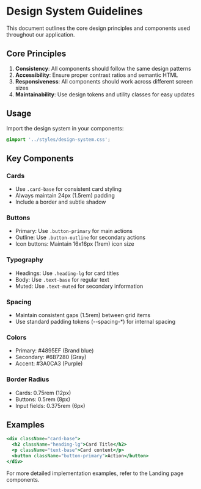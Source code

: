 # Design System Guidelines

This document outlines the core design principles and components used throughout our application.

## Core Principles

1. **Consistency**: All components should follow the same design patterns
2. **Accessibility**: Ensure proper contrast ratios and semantic HTML
3. **Responsiveness**: All components should work across different screen sizes
4. **Maintainability**: Use design tokens and utility classes for easy updates

## Usage

Import the design system in your components:
```css
@import '../styles/design-system.css';
```

## Key Components

### Cards
- Use `.card-base` for consistent card styling
- Always maintain 24px (1.5rem) padding
- Include a border and subtle shadow

### Buttons
- Primary: Use `.button-primary` for main actions
- Outline: Use `.button-outline` for secondary actions
- Icon buttons: Maintain 16x16px (1rem) icon size

### Typography
- Headings: Use `.heading-lg` for card titles
- Body: Use `.text-base` for regular text
- Muted: Use `.text-muted` for secondary information

### Spacing
- Maintain consistent gaps (1.5rem) between grid items
- Use standard padding tokens (--spacing-*) for internal spacing

### Colors
- Primary: #4895EF (Brand blue)
- Secondary: #6B7280 (Gray)
- Accent: #3A0CA3 (Purple)

### Border Radius
- Cards: 0.75rem (12px)
- Buttons: 0.5rem (8px)
- Input fields: 0.375rem (6px)

## Examples

```jsx
<div className="card-base">
  <h2 className="heading-lg">Card Title</h2>
  <p className="text-base">Card content</p>
  <button className="button-primary">Action</button>
</div>
```

For more detailed implementation examples, refer to the Landing page components.